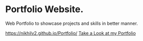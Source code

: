 # Portfolio Website.
Web Portfolio to showcase projects and skills in better manner.

https://nikhilv2.github.io/Portfolio/
<a href="https://nikhilv2.github.io/Portfolio" target="_blank"> Take a Look at my Portfolio</a>

